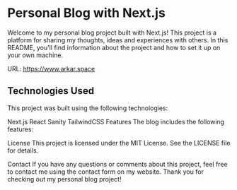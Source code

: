 # Personal Blog with Next.js

Welcome to my personal blog project built with Next.js! This project is a platform for sharing my thoughts, ideas and experiences with others. In this README, you'll find information about the project and how to set it up on your own machine.

URL: https://www.arkar.space

## Technologies Used

This project was built using the following technologies:

Next.js
React
Sanity
TailwindCSS
Features
The blog includes the following features:

License
This project is licensed under the MIT License. See the LICENSE file for details.

Contact
If you have any questions or comments about this project, feel free to contact me using the contact form on my website. Thank you for checking out my personal blog project!
